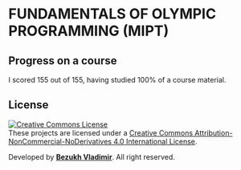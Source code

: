 # FUNDAMENTALS OF OLYMPIC PROGRAMMING (MIPT)

## Progress on a course
I scored 155 out of 155, having studied 100% of a course material.

## License
<a rel="license" href="http://creativecommons.org/licenses/by-nc-nd/4.0/"><img alt="Creative Commons License" style="border-width:0" src="https://i.creativecommons.org/l/by-nc-nd/4.0/88x31.png" /></a><br />These projects are licensed under a <a rel="license" href="http://creativecommons.org/licenses/by-nc-nd/4.0/">Creative Commons Attribution-NonCommercial-NoDerivatives 4.0 International License</a>.

Developed by <b><a href="https://bezukh.wixsite.com/blog">Bezukh Vladimir</a></b>. All right reserved.
